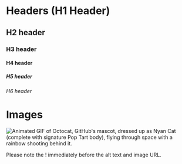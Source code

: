 # Headers (H1 Header)
## H2 header
### H3 header
#### H4 header
##### H5 header
###### H6 header

# Images
![Animated GIF of Octocat, GitHub's mascot, dressed up as Nyan Cat (complete with signature Pop Tart body), flying through space with a rainbow shooting behind it.](https://octodex.github.com/images/nyantocat.gif)

Please note the ! immediately before the alt text and image URL.
